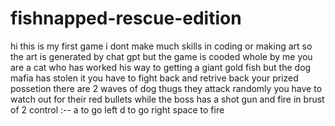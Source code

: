# fishnapped-rescue-edition
hi this is my first game i dont make much skills in coding or making art so the art is generated by chat gpt but the game is cooded whole by me
you are a cat who has worked his way to getting a giant gold fish but the dog mafia has stolen it you have to fight back
and retrive back your prized possetion
there are 2 waves of dog thugs they attack randomly you have to watch out for their red bullets while the boss has a shot gun and fire in brust of 2
control :-- 
a to go left
d to go right
space to fire
